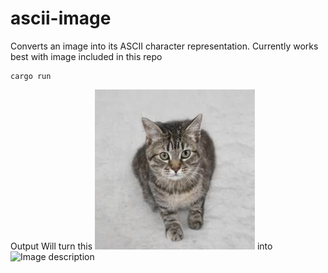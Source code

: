 # ascii-image

Converts an image into its ASCII character representation. Currently works best with image included in this repo

```
cargo run
```

 Output
Will turn this
![Image description](./cat.jpg)
into
![Image description](./cat-ascii.png)